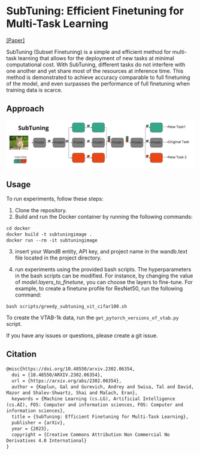 # SubTuning: Efficient Finetuning for Multi-Task Learning

[[Paper]](https://arxiv.org/abs/2302.06354)

SubTuning (Subset Finetuning) is a simple and efficient method for multi-task learning that allows for the deployment of new tasks at minimal computational cost. With SubTuning, different tasks do not interfere with one another and yet share most of the resources at inference time. This method is demonstrated to achieve accuracy comparable to full finetuning of the model, and even surpasses the performance of full finetuning when training data is scarce.
## Approach
![SubTuning](SubTuning.png)

## Usage
To run experiments, follow these steps:

1. Clone the repository.
2. Build and run the Docker container by running the following commands:
```
cd docker
docker build -t subtuningimage .
docker run --rm -it subtuningimage
```
3. insert your WandB entity, API key, and project name in the wandb.text file located in the project directory.

4.  run experiments using the provided bash scripts. The hyperparameters in the bash scripts can be modified. For instance, by changing the value of _model.layers_to_finetune_, you can choose the layers to fine-tune.
For example, to create a finetune profile for ResNet50, run the following command:
```
bash scripts/greedy_subtuning_vit_cifar100.sh
```

To create the VTAB-1k data, run the `get_pytorch_versions_of_vtab.py` script.


If you have any issues or questions, please create a git issue.

## Citation
```
@misc{https://doi.org/10.48550/arxiv.2302.06354,
  doi = {10.48550/ARXIV.2302.06354},
  url = {https://arxiv.org/abs/2302.06354},
  author = {Kaplun, Gal and Gurevich, Andrey and Swisa, Tal and David, Mazor and Shalev-Shwartz, Shai and Malach, Eran},
  keywords = {Machine Learning (cs.LG), Artificial Intelligence (cs.AI), FOS: Computer and information sciences, FOS: Computer and information sciences},
  title = {SubTuning: Efficient Finetuning for Multi-Task Learning},
  publisher = {arXiv},
  year = {2023},
  copyright = {Creative Commons Attribution Non Commercial No Derivatives 4.0 International}
}
```
